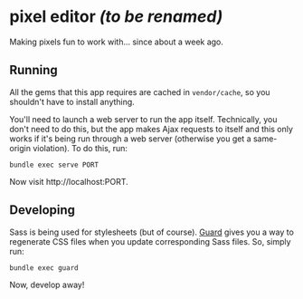 # pixel editor *(to be renamed)*

Making pixels fun to work with... since about a week ago.

## Running

All the gems that this app requires are cached in `vendor/cache`, so you shouldn't have to install anything.

You'll need to launch a web server to run the app itself. Technically, you don't need to do this, but the app makes Ajax requests to itself and this only works if it's being run through a web server (otherwise you get a same-origin violation). To do this, run:

    bundle exec serve PORT

Now visit http://localhost:PORT.

## Developing

Sass is being used for stylesheets (but of course). [Guard](http://github.com/guard/guard) gives you a way to regenerate CSS files when you update corresponding Sass files. So, simply run:

    bundle exec guard

Now, develop away!